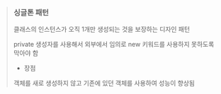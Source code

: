 > ### 싱글톤 패턴
>
> 클래스의 인스턴스가 오직 1개만 생성되는 것을 보장하는 디자인 패턴
>
> private 생성자를 사용해서 외부에서 임의로 new 키워드를 사용하지 못하도록 막아야 함
>
> - 장점
>
> 객체를 새로 생성하지 않고 기존에 있던 객체를 사용하여 성능이 향상됨 
